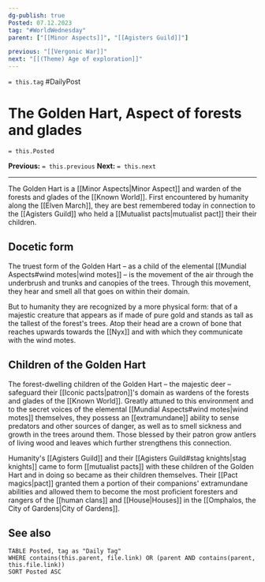 ```yaml
---
dg-publish: true
Posted: 07.12.2023
tag: "#WorldWednesday"
parent: ["[[Minor Aspects]]", "[[Agisters Guild]]"]

previous: "[[Vergonic War]]"
next: "[[(Theme) Age of exploration]]"
---
```

`= this.tag` #DailyPost 
# The Golden Hart, Aspect of forests and glades
`= this.Posted`

**Previous:** `= this.previous`
**Next:** `= this.next`

---

The Golden Hart is a [[Minor Aspects|Minor Aspect]] and warden of the forests and glades of the [[Known World]]. First encountered by humanity along the [[Elven March]], they are best remembered today in connection to the [[Agisters Guild]] who held a [[Mutualist pacts|mutualist pact]] their their children.

## Docetic form

The truest form of the Golden Hart – as a child of the elemental [[Mundial Aspects#wind motes|wind motes]] – is the movement of the air through the underbrush and trunks and canopies of the trees. Through this movement, they hear and smell all that goes on within their domain.

But to humanity they are recognized by a more physical form: that of a majestic creature that appears as if made of pure gold and stands as tall as the tallest of the forest's trees. Atop their head are a crown of bone that reaches upwards towards the [[Nyx]] and with which they communicate with the wind motes.

## Children of the Golden Hart

The forest-dwelling children of the Golden Hart – the majestic deer – safeguard their [[Iconic pacts|patron]]'s domain as wardens of the forests and glades of the [[Known World]]. Greatly attuned to this environment and to the secret voices of the elemental [[Mundial Aspects#wind motes|wind motes]] themselves, they possess an [[extramundane]] ability to sense predators and other sources of danger, as well as to smell sickness and growth in the trees around them. Those blessed by their patron grow antlers of living wood and leaves which further strengthens this connection.

Humanity's [[Agisters Guild]] and their [[Agisters Guild#stag knights|stag knights]] came to form [[mutualist pacts]] with these children of the Golden Hart and in doing so became as their children themselves. Their [[Pact magics|pact]] granted them a portion of their companions' extramundane abilities and allowed them to become the most proficient foresters and rangers of the [[human clans]] and [[House|Houses]] in the [[Omphalos, the City of Gardens|City of Gardens]].

## See also

```dataview
TABLE Posted, tag as "Daily Tag"
WHERE contains(this.parent, file.link) OR (parent AND contains(parent, this.file.link))
SORT Posted ASC
```